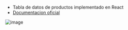 - Tabla de datos de productos implementado en React
- [Documentacion oficial](https://es.react.dev/learn/thinking-in-react)

![image](https://github.com/lucasch98/Tabla-de-productos/assets/54513334/ae08da73-dd64-4fef-b27b-a868f76a8b5a)




